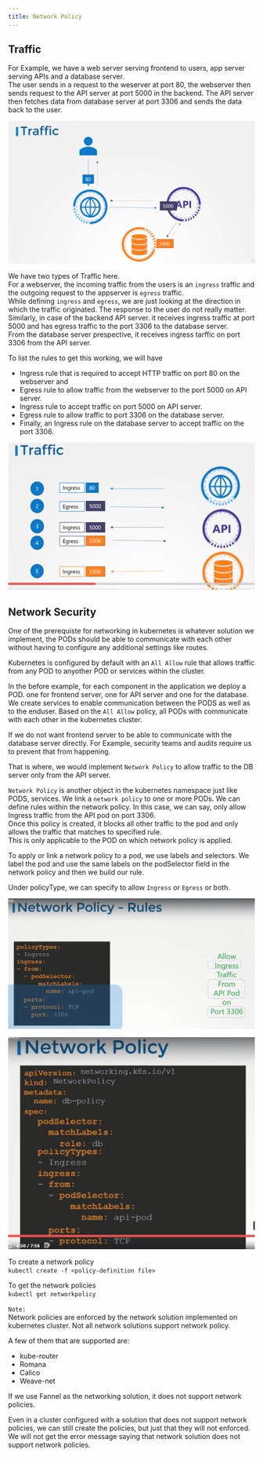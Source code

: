 ```yaml
---
title: Network Policy
---
```


## Traffic  

For Example, we have a web server serving frontend to users, app server serving APIs and a database server.   
The user sends in a request to the weserver at port 80, the webserver then sends request to the API server at port 5000 in the backend. The API server then fetches data from database server at port 3306 and sends the data back to the user.  

![traffic](./Screens/traffic.png)

We have two types of Traffic here.  
For a webserver, the incoming traffic from the users is an `ingress` traffic and the outgoing request to the appserver is `egress` traffic.  
While defining `ingress` and `egress`, we are just looking at the direction in which the traffic originated. The response to the user do not really matter.  
Similarly, in case of the backend API server. it receives ingress traffic at port 5000 and has egress traffic to the port 3306 to the database server.   
From the database server prespective, it receives ingress tarffic on port 3306 from the API server.  

To list the rules to get this working, we will have  

* Ingress rule that is required to accept HTTP traffic on port 80 on the webserver and   
* Egress rule to allow traffic from the webserver to the port 5000 on API server.
* Ingress rule to accept traffic on port 5000 on API server. 
* Egress rule to allow traffic to port 3306 on the database server.
* Finally, an Ingress rule on the database server to accept traffic on the port 3306.

![rules](./Screens/rules.png)

## Network Security

One of the prerequiste for networking in kubernetes is whatever solution we implement, the PODs should be able to communicate with each other without having to configure any additional settings like routes.  

Kubernetes is configured by default with an `All Allow` rule that allows traffic from any POD to anyother POD or services within the cluster.  

In the before example, for each component in the application we deploy a POD. one for frontend server, one for API server and one for the database.  
We create services to enable communication between the PODS as well as to the enduser. 
Based on the `All Allow` policy, all PODs with communicate with each other in the kubernetes cluster.  

If we do not want frontend server to be able to communicate with the database server directly. For Example, security teams and audits require us to prevent that from happening.  

That is where, we would implement `Network Policy` to allow traffic to the DB server only from the API server.  

`Network Policy` is another object in the kubernetes namespace just like PODS, services. We link a `network policy` to one or more PODs. We can define rules within the network policy. In this case, we can say, only allow Ingress traffic from the API pod on port 3306.  
Once this policy is created, it blocks all other traffic to the pod and only allows the traffic that matches to specified rule.   
This is only applicable to the POD on which network policy is applied.  

To apply or link a network policy to a pod, we use labels and selectors.  We label the pod and use the same labels on the podSelector field in the network policy and then we build our rule.

Under policyType, we can specify to allow `Ingress` or `Egress` or both.  

![policy](Screens/policy.png)

![Network-policy](Screens/network-policy.png)

To create a network policy  
`kubectl create -f <policy-definition file>`  

To get the network policies  
`kubectl get networkpolicy`  

`Note:`   
Network policies are enforced by the network solution implemented on kubernetes cluster. Not all network solutions support network policy.  

A few of them that are supported are:  

* kube-router
* Romana
* Calico
* Weave-net

If we use Fannel as the networking solution, it does not support network policies.  

Even in a cluster configured with a solution that does not support network policies, we can still create the policies, but just that they will not enforced. We will not get the error message saying that network solution does not support network policies.










